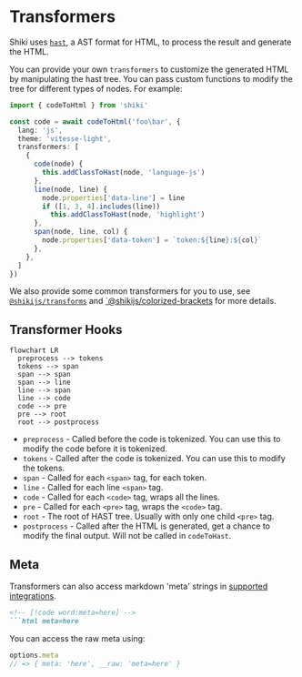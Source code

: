 # Transformers

Shiki uses [`hast`](https://github.com/syntax-tree/hast), a AST format for HTML, to process the result and generate the HTML.

You can provide your own `transformers` to customize the generated HTML by manipulating the hast tree. You can pass custom functions to modify the tree for different types of nodes. For example:

```ts twoslash
import { codeToHtml } from 'shiki'

const code = await codeToHtml('foo\bar', {
  lang: 'js',
  theme: 'vitesse-light',
  transformers: [
    {
      code(node) {
        this.addClassToHast(node, 'language-js')
      },
      line(node, line) {
        node.properties['data-line'] = line
        if ([1, 3, 4].includes(line))
          this.addClassToHast(node, 'highlight')
      },
      span(node, line, col) {
        node.properties['data-token'] = `token:${line}:${col}`
      },
    },
  ]
})
```

We also provide some common transformers for you to use, see [`@shikijs/transforms`](/packages/transformers) and [`@shikijs/colorized-brackets](/packages/colorized-brackets) for more details.

## Transformer Hooks

```mermaid
flowchart LR
  preprocess --> tokens
  tokens --> span
  span --> span
  span --> line
  line --> span
  line --> code
  code --> pre
  pre --> root
  root --> postprocess
```

- `preprocess` - Called before the code is tokenized. You can use this to modify the code before it is tokenized.
- `tokens` - Called after the code is tokenized. You can use this to modify the tokens.
- `span` - Called for each `<span>` tag, for each token.
- `line` - Called for each line `<span>` tag.
- `code` - Called for each `<code>` tag, wraps all the lines.
- `pre` - Called for each `<pre>` tag, wraps the `<code>` tag.
- `root` - The root of HAST tree. Usually with only one child `<pre>` tag.
- `postprocess` - Called after the HTML is generated, get a chance to modify the final output. Will not be called in `codeToHast`.

## Meta

Transformers can also access markdown 'meta' strings in [supported integrations](/guide/install#integrations).

<!-- eslint-skip -->

````markdown
<!-- [!code word:meta=here] -->
```html meta=here
````

You can access the raw meta using:

<!-- eslint-skip -->

```ts
options.meta
// => { meta: 'here', __raw: 'meta=here' }
```
